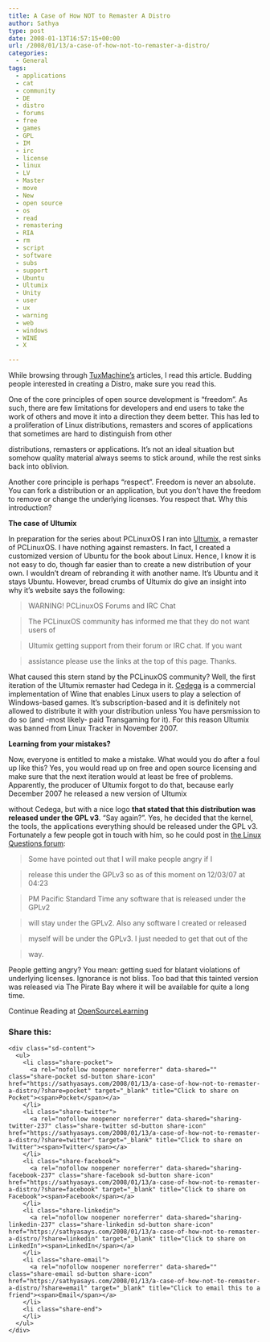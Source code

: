 ```yaml
---
title: A Case of How NOT to Remaster A Distro
author: Sathya
type: post
date: 2008-01-13T16:57:15+00:00
url: /2008/01/13/a-case-of-how-not-to-remaster-a-distro/
categories:
  - General
tags:
  - applications
  - cat
  - community
  - DE
  - distro
  - forums
  - free
  - games
  - GPL
  - IM
  - irc
  - license
  - linux
  - LV
  - Master
  - move
  - New
  - open source
  - os
  - read
  - remastering
  - RIA
  - rm
  - script
  - software
  - subs
  - support
  - Ubuntu
  - Ultumix
  - Unity
  - user
  - ux
  - warning
  - web
  - windows
  - WINE
  - X

---
```

While browsing through [TuxMachine&#8217;s][1] articles, I read this article. Budding people interested in creating a Distro, make sure you read this.

One of the core principles of open source development is “freedom”. As such, there are few limitations for developers and end users to take the work of others and move it into a direction they deem better. This has led to a proliferation of Linux distributions, remasters and scores of applications that sometimes are hard to distinguish from other
  
distributions, remasters or applications. It’s not an ideal situation but somehow quality material always seems to stick around, while the rest sinks back into oblivion.

Another core principle is perhaps “respect”. Freedom is never an absolute. You can fork a distribution or an application, but you don’t have the freedom to remove or change the underlying licenses. You respect that. Why this introduction?

<span style="font-weight: bold">The case of Ultumix</span>

<!--more-->


  
In preparation for the series about PCLinuxOS I ran into [Ultumix,][2] a remaster of PCLinuxOS. I have nothing against remasters. In fact, I created a customized version of Ubuntu for the book about Linux. Hence, I know it is not easy to do, though far easier than to create a new distribution of your own. I wouldn’t dream of rebranding it with another name. It’s Ubuntu and it stays Ubuntu. However, bread crumbs of Ultumix do give an insight into why it’s website says the following:

> WARNING! PCLinuxOS Forums and IRC Chat
  
> The PCLinuxOS community has informed me that they do not want users of
  
> Ultumix getting support from their forum or IRC chat. If you want
  
> assistance please use the links at the top of this page. Thanks.

What caused this stern stand by the PCLinuxOS community? Well, the first iteration of the Ultumix remaster had Cedega in it. [Cedega][3] is a commercial implementation of Wine that enables Linux users to play a selection of Windows-based games. It’s subscription-based and it is definitely not allowed to distribute it with your distribution unless You have persmission to do so (and -most likely- paid Transgaming for it). For this reason Ultumix was banned from Linux Tracker in November 2007.

<span style="font-weight: bold">Learning from your mistakes?</span>
  
Now, everyone is entitled to make a mistake. What would you do after a foul up like this? Yes, you would read up on free and open source licensing and make sure that the next iteration would at least be free of problems. Apparently, the producer of Ultumix forgot to do that, because early December 2007 he released a new version of Ultumix
  
without Cedega, but with a nice logo **that stated that this distribution was released under the GPL v3**. “Say again?”. Yes, he decided that the kernel, the tools, the applications everything should be released under the GPL v3. Fortunately a few people got in touch with him, so he could post in [the Linux Questions forum][4]:

> Some have pointed out that I will make people angry if I
  
> release this under the GPLv3 so as of this moment on 12/03/07 at 04:23
  
> PM Pacific Standard Time any software that is released under the GPLv2
  
> will stay under the GPLv2. Also any software I created or released
  
> myself will be under the GPLv3. I just needed to get that out of the
  
> way.

People getting angry? You mean: getting sued for blatant violations of underlying licenses. Ignorance is not bliss. Too bad that this tainted version was released via The Pirate Bay where it will be available for quite a long time.

Continue Reading at [OpenSourceLearning][5]

> 
> <div class="sharedaddy sd-sharing-enabled">
  <div class="robots-nocontent sd-block sd-social sd-social-icon-text sd-sharing">
    <h3 class="sd-title">
      Share this:
    </h3>
    
    <div class="sd-content">
      <ul>
        <li class="share-pocket">
          <a rel="nofollow noopener noreferrer" data-shared="" class="share-pocket sd-button share-icon" href="https://sathyasays.com/2008/01/13/a-case-of-how-not-to-remaster-a-distro/?share=pocket" target="_blank" title="Click to share on Pocket"><span>Pocket</span></a>
        </li>
        <li class="share-twitter">
          <a rel="nofollow noopener noreferrer" data-shared="sharing-twitter-237" class="share-twitter sd-button share-icon" href="https://sathyasays.com/2008/01/13/a-case-of-how-not-to-remaster-a-distro/?share=twitter" target="_blank" title="Click to share on Twitter"><span>Twitter</span></a>
        </li>
        <li class="share-facebook">
          <a rel="nofollow noopener noreferrer" data-shared="sharing-facebook-237" class="share-facebook sd-button share-icon" href="https://sathyasays.com/2008/01/13/a-case-of-how-not-to-remaster-a-distro/?share=facebook" target="_blank" title="Click to share on Facebook"><span>Facebook</span></a>
        </li>
        <li class="share-linkedin">
          <a rel="nofollow noopener noreferrer" data-shared="sharing-linkedin-237" class="share-linkedin sd-button share-icon" href="https://sathyasays.com/2008/01/13/a-case-of-how-not-to-remaster-a-distro/?share=linkedin" target="_blank" title="Click to share on LinkedIn"><span>LinkedIn</span></a>
        </li>
        <li class="share-email">
          <a rel="nofollow noopener noreferrer" data-shared="" class="share-email sd-button share-icon" href="https://sathyasays.com/2008/01/13/a-case-of-how-not-to-remaster-a-distro/?share=email" target="_blank" title="Click to email this to a friend"><span>Email</span></a>
        </li>
        <li class="share-end">
        </li>
      </ul>
    </div>
  </div>
</div>

 [1]: http://tuxmachines.org/
 [2]: http://www.mindblowingidea.com/Ultumix
 [3]: http://www.transgaming.com/
 [4]: http://www.linuxquestions.org/reviews/showproduct.php?product=806
 [5]: http://opensourcelearning.info/blog/?p=720